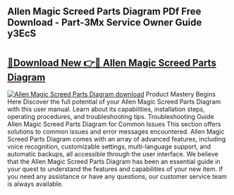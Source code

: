 ## Allen Magic Screed Parts Diagram PDf Free Download - Part-3Mx Service Owner Guide y3EcS

# <h2><a href="http://dfma4x.blite.top/?on=Allen+Magic+Screed+Parts+Diagram">🔗Download New 👉🔴 Allen Magic Screed Parts Diagram</a></h2>

[![Allen Magic Screed Parts Diagram download](https://i.imgur.com/lujVjoI.png)](http://dfma4x.blite.top/?on=Allen+Magic+Screed+Parts+Diagram)
Product Mastery Begins Here Discover the full potential of your Allen Magic Screed Parts Diagram with this user manual. Learn about its capabilities, installation steps, operating procedures, and troubleshooting tips. Troubleshooting Guide Allen Magic Screed Parts Diagram for Common Issues This section offers solutions to common issues and error messages encountered. Allen Magic Screed Parts Diagram comes with an array of advanced features, including voice recognition, customizable settings, multi-language support, and automatic backups, all accessible through the user interface. We believe that the Allen Magic Screed Parts Diagram has been an essential guide in your quest to understand the features and capabilities of your new item. If you need any assistance or have any questions, our customer service team is always available.
